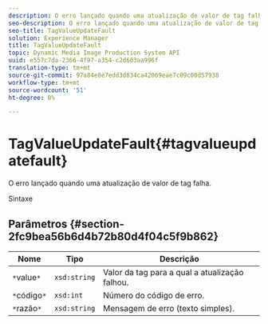 ```yaml
---
description: O erro lançado quando uma atualização de valor de tag falha.
seo-description: O erro lançado quando uma atualização de valor de tag falha.
seo-title: TagValueUpdateFault
solution: Experience Manager
title: TagValueUpdateFault
topic: Dynamic Media Image Production System API
uuid: e557c7da-2366-4f97-a354-c2d603aa996f
translation-type: tm+mt
source-git-commit: 97a84e8e7edd3d834ca42069eae7c09c00d57938
workflow-type: tm+mt
source-wordcount: '51'
ht-degree: 0%

---
```



# TagValueUpdateFault{#tagvalueupdatefault}

O erro lançado quando uma atualização de valor de tag falha.

Sintaxe

## Parâmetros {#section-2fc9bea56b6d4b72b80d4f04c5f9b862}

| Nome | Tipo | Descrição |
|---|---|---|
| `*`value`*` | `xsd:string` | Valor da tag para a qual a atualização falhou. |
| `*`código`*` | `xsd:int` | Número do código de erro. |
| `*`razão`*` | `xsd:string` | Mensagem de erro (texto simples). |

